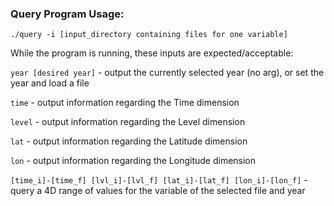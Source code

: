 ### Query Program Usage:

```
./query -i [input_directory containing files for one variable]
```

While the program is running, these inputs are expected/acceptable:

```year [desired year]``` - output the currently selected year (no arg), or set the year and load a file

```time``` - output information regarding the Time dimension

```level``` - output information regarding the Level dimension

```lat``` - output information regarding the Latitude dimension

```lon``` - output information regarding the Longitude dimension


```[time_i]-[time_f] [lvl_i]-[lvl_f] [lat_i]-[lat_f] [lon_i]-[lon_f]``` - query a 4D range of values for the variable of the selected file and year


